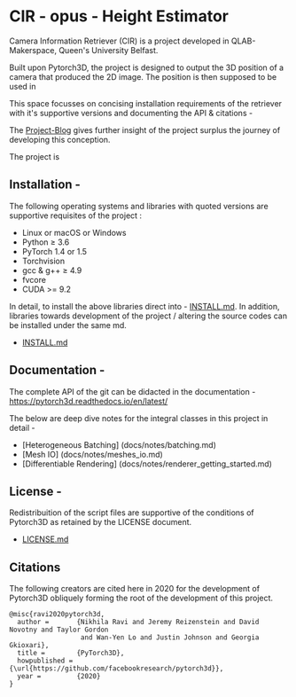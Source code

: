 # CIR - opus - Height Estimator 

Camera Information Retriever (CIR) is a project developed in QLAB-Makerspace, Queen's University Belfast.

Built upon Pytorch3D, the project is designed to output the 3D position of a camera that produced the 2D image. The position is then supposed to be used in  


This space focusses on concising installation requirements of the retriever with it's supportive versions and documenting the API & citations -

The [Project-Blog](Project-Blog) gives further insight of the project surplus the journey of developing this conception.

The project is 

## Installation -

The following operating systems and libraries with quoted versions are supportive requisites of the project :
 
   * Linux or macOS or Windows
   * Python ≥ 3.6
   * PyTorch 1.4 or 1.5
   * Torchvision 
   * gcc & g++ ≥ 4.9
   * fvcore
   * CUDA >= 9.2 

In detail, to install the above libraries direct into - [INSTALL.md](INSTALL.md). In addition, libraries towards development of the project / altering the source codes can be installed under the same md. 
- [INSTALL.md](INSTALL.md)
  
## Documentation -

The complete API of the git can be didacted in the documentation - https://pytorch3d.readthedocs.io/en/latest/

The below are deep dive notes for the integral classes in this project in detail -

* [Heterogeneous Batching] (docs/notes/batching.md) 
* [Mesh IO] (docs/notes/meshes_io.md) 
* [Differentiable Rendering] (docs/notes/renderer_getting_started.md) 


## License - 

Redistribuition of the script files are supportive of the conditions of Pytorch3D as retained by the LICENSE document.  
- [LICENSE.md](LICENSE)

## Citations

The following creators are cited here in 2020 for the development of Pytorch3D obliquely forming the root of the development of this project.

```
@misc{ravi2020pytorch3d,
  author =       {Nikhila Ravi and Jeremy Reizenstein and David Novotny and Taylor Gordon
                  and Wan-Yen Lo and Justin Johnson and Georgia Gkioxari},
  title =        {PyTorch3D},
  howpublished = {\url{https://github.com/facebookresearch/pytorch3d}},
  year =         {2020}
}
```
